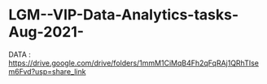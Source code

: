 # LGM--VIP-Data-Analytics-tasks-Aug-2021-


DATA : https://drive.google.com/drive/folders/1mmM1CiMqB4Fh2qFqRAj1QRhTIsem6Fvd?usp=share_link
